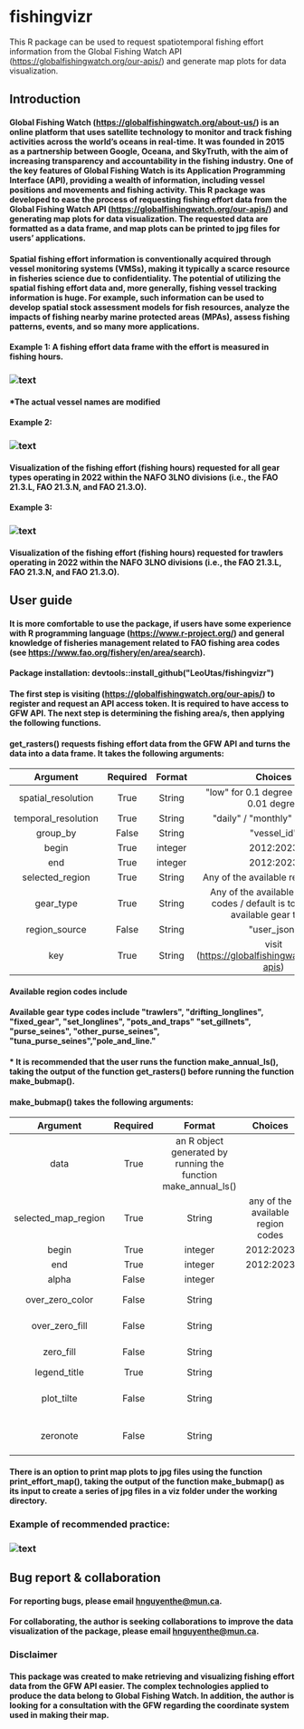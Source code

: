 # fishingvizr
This R package can be used to request spatiotemporal fishing effort information from the Global Fishing Watch API (https://globalfishingwatch.org/our-apis/) and generate map plots for data visualization.

## Introduction
#### Global Fishing Watch (https://globalfishingwatch.org/about-us/) is an online platform that uses satellite technology to monitor and track fishing activities across the world’s oceans in real-time. It was founded in 2015 as a partnership between Google, Oceana, and SkyTruth, with the aim of increasing transparency and accountability in the fishing industry. One of the key features of Global Fishing Watch is its Application Programming Interface (API), providing a wealth of information, including vessel positions and movements and fishing activity. This R package was developed to ease the process of requesting fishing effort data from the Global Fishing Watch API (https://globalfishingwatch.org/our-apis/) and generating map plots for data visualization. The requested data are formatted as a data frame, and map plots can be printed to jpg files for users’ applications. 

#### Spatial fishing effort information is conventionally acquired through vessel monitoring systems (VMSs), making it typically a scarce resource in fisheries science due to confidentiality. The potential of utilizing the spatial fishing effort data and, more generally, fishing vessel tracking information is huge. For example, such information can be used to develop spatial stock assessment models for fish resources, analyze the impacts of fishing nearby marine protected areas (MPAs), assess fishing patterns, events, and so many more applications. 

#### Example 1: A fishing effort data frame with the effort is measured in fishing hours. 
### ![text](https://github.com/LeoUtas/fishingvizr/blob/main/example/dataframe.jpg?raw=true)
#### *The actual vessel names are modified

#### Example 2: 
### ![text](https://github.com/LeoUtas/fishingvizr/blob/main/example/viz/effort_map_1.jpg?raw=true)
#### Visualization of the fishing effort (fishing hours) requested for all gear types operating in 2022 within the NAFO 3LNO divisions (i.e., the FAO 21.3.L, FAO 21.3.N, and FAO 21.3.O).

#### Example 3: 
### ![text](https://github.com/LeoUtas/fishingvizr/blob/main/example/viz/effort_map_2.jpg?raw=true)
#### Visualization of the fishing effort (fishing hours) requested for trawlers operating in 2022 within the NAFO 3LNO divisions (i.e., the FAO 21.3.L, FAO 21.3.N, and FAO 21.3.O).

## User guide

#### It is more comfortable to use the package, if users have some experience with R programming language (https://www.r-project.org/) and general knowledge of fisheries management related to FAO fishing area codes (see https://www.fao.org/fishery/en/area/search).  

#### Package installation: devtools::install_github("LeoUtas/fishingvizr")

#### The first step is visiting (https://globalfishingwatch.org/our-apis/) to register and request an API access token. It is required to have access to GFW API. The next step is determining the fishing area/s, then applying the following functions.

#### get_rasters() requests fishing effort data from the GFW API and turns the data into a data frame. It takes the following arguments:

| Argument | Required | Format | Choices | Recommended |
| :---: | :---: | :---: | :---: | --- |
| spatial_resolution | True | String | "low" for 0.1 degree / "high" for 0.01 degree | "high" |
| temporal_resolution | True | String | "daily" / "monthly" / "yearly" | "daily" |
| group_by | False | String | "vessel_id" | "vessel_id" |
| begin | True | integer | 2012:2023 | 2012:2022 |
| end | True | integer | 2012:2023 | 2012:2022 |
| selected_region | True | String | Any of the available region codes | None |
| gear_type | True | String | Any of the available gear type codes / default is to select all available gear types | None |
| region_source | False | String | "user_json" | "user_json" |
| key | True | String | visit (https://globalfishingwatch.org/our-apis) | None |

#### Available region codes include 

#### Available gear type codes include "trawlers", "drifting_longlines", "fixed_gear", "set_longlines", "pots_and_traps" "set_gillnets", "purse_seines", "other_purse_seines", "tuna_purse_seines","pole_and_line."

#### * It is recommended that the user runs the function make_annual_ls(), taking the output of the function get_rasters() before running the function make_bubmap().

#### make_bubmap() takes the following arguments:

| Argument | Required | Format | Choices | Recommended |
| :---: | :---: | :---: | :---: | --- |
| data | True | an R object generated by running the function make_annual_ls() |  | None |
| selected_map_region | True | String | any of the available region codes | None |
| begin | True | integer | 2012:2023 | 2012:2022 |
| end | True | integer | 2012:2023 | 2012:2022 |
| alpha | False | integer |  | 0.3 by default |
| over_zero_color | False | String |  | "#002E94" by default |
| over_zero_fill | False | String |  | "#002E94" by default |
| zero_fill | False | String |  | "#1A1A40" by default |
| legend_title | True | String |  | None |
| plot_tilte | False | String |  | "Fishing effort map" by default |
| zeronote | False | String |  | "" to avoid redundant legend |


#### There is an option to print map plots to jpg files using the function print_effort_map(), taking the output of the function make_bubmap() as its input to create a series of jpg files in a viz folder under the working directory.

### Example of recommended practice:
### ![text](https://github.com/LeoUtas/fishingvizr/blob/main/example/practice.jpg?raw=true)

## Bug report & collaboration 
#### For reporting bugs, please email hnguyenthe@mun.ca.
#### For collaborating, the author is seeking collaborations to improve the data visualization of the package, please email hnguyenthe@mun.ca.

### Disclaimer
#### This package was created to make retrieving and visualizing fishing effort data from the GFW API easier. The complex technologies applied to produce the data belong to Global Fishing Watch. In addition, the author is looking for a consultation with the GFW regarding the coordinate system used in making their map.
